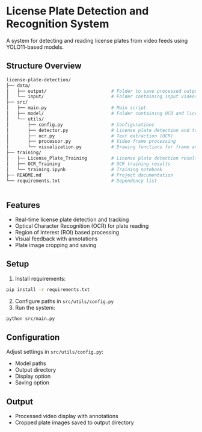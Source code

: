 # License Plate Detection and Recognition System

A system for detecting and reading license plates from video feeds using YOLO11-based models.

## Structure Overview
```bash
license-plate-detection/
├── data/                              
│   ├── output/                        # Folder to save processed outputs
│   └── input/                         # Folder containing input videos
├── src/                               
│   ├── main.py                        # Main script
│   ├── model/                         # Folder containing OCR and license plate detection models
│   └── utils/                         
│       ├── config.py                  # Configurations
│       ├── detector.py                # License plate detection and tracking
│       ├── ocr.py                     # Text extraction (OCR)
│       ├── processor.py               # Video frame processing
│       └── visualization.py           # Drawing functions for frame annotations
├── training/                          
│   ├── License_Plate_Training         # License plate detection results
│   ├── OCR_Training                   # OCR training results
│   └── training.ipynb                 # Training notebook
├── README.md                          # Project documentation
└── requirements.txt                   # Dependency list
         
```

## Features
- Real-time license plate detection and tracking
- Optical Character Recognition (OCR) for plate reading
- Region of Interest (ROI) based processing
- Visual feedback with annotations
- Plate image cropping and saving

## Setup
1. Install requirements:
```bash
pip install -r requirements.txt
```

2. Configure paths in `src/utils/config.py`
3. Run the system:
```bash
python src/main.py
```

## Configuration
Adjust settings in `src/utils/config.py`:
- Model paths
- Output directory
- Display option
- Saving option
## Output
- Processed video display with annotations
- Cropped plate images saved to output directory
